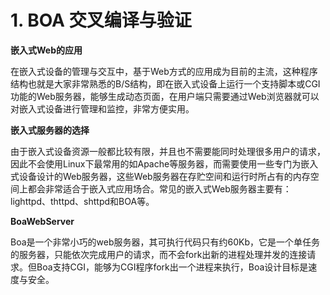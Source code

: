 # 1. BOA 交叉编译与验证

**嵌入式Web的应用**

在嵌入式设备的管理与交互中，基于Web方式的应用成为目前的主流，这种程序结构也就是大家非常熟悉的B/S结构，即在嵌入式设备上运行一个支持脚本或CGI功能的Web服务器，能够生成动态页面，在用户端只需要通过Web浏览器就可以对嵌入式设备进行管理和监控，非常方便实用。

**嵌入式服务器的选择**

由于嵌入式设备资源一般都比较有限，并且也不需要能同时处理很多用户的请求，因此不会使用Linux下最常用的如Apache等服务器，而需要使用一些专门为嵌入式设备设计的Web服务器，这些Web服务器在存贮空间和运行时所占有的内存空间上都会非常适合于嵌入式应用场合。常见的嵌入式Web服务器主要有：lighttpd、thttpd、shttpd和BOA等。

**BoaWebServer**

Boa是一个非常小巧的web服务器，其可执行代码只有约60Kb，它是一个单任务的服务器，只能依次完成用户的请求，而不会fork出新的进程处理并发的连接请求。但Boa支持CGI，能够为CGI程序fork出一个进程来执行，Boa设计目标是速度与安全。